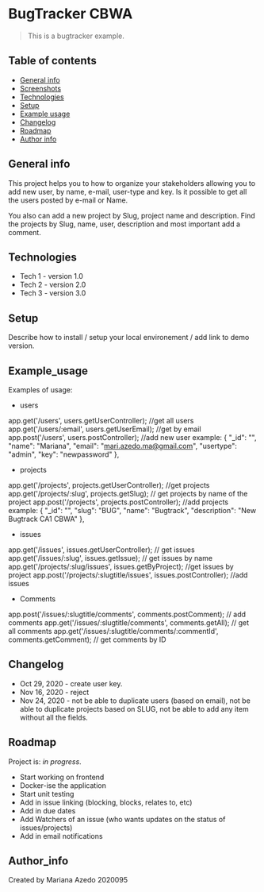 # BugTracker CBWA

> This is a bugtracker example.

## Table of contents

- [General info](#general-info)
- [Screenshots](#screenshots)
- [Technologies](#technologies)
- [Setup](#setup)
- [Example usage](#Example_usage)
- [Changelog](#Changelog)
- [Roadmap](#Roadmap)
- [Author info](#Author_info)

## General info

This project helps you to how to organize your stakeholders allowing you to add new user, by name, e-mail, user-type and key. Is it possible to get all the users posted by e-mail or Name.

You also can add a new project by Slug, project name and description. Find the projects by Slug, name, user, description and most important add a comment.

## Technologies

- Tech 1 - version 1.0
- Tech 2 - version 2.0
- Tech 3 - version 3.0

## Setup

Describe how to install / setup your local environement / add link to demo version.

## Example_usage

Examples of usage:

- users

app.get('/users', users.getUserController); //get all users
app.get('/users/:email', users.getUserEmail); //get by email
app.post('/users', users.postController); //add new user
example:
{
"\_id": "",
"name": "Mariana",
"email": "mari.azedo.ma@gmail.com",
"usertype": "admin",
"key": "newpassword"
},

- projects

app.get('/projects', projects.getUserController); //get projects
app.get('/projects/:slug', projects.getSlug); // get projects by name of the project
app.post('/projects', projects.postController); //add projects
example:
{
"\_id": "",
"slug": "BUG",
"name": "Bugtrack",
"description": "New Bugtrack CA1 CBWA"
},

- issues

app.get('/issues', issues.getUserController); // get issues
app.get('/issues/:slug', issues.getIssue); // get issues by name
app.get('/projects/:slug/issues', issues.getByProject); //get issues by project
app.post('/projects/:slugtitle/issues', issues.postController); //add issues

- Comments

app.post('/issues/:slugtitle/comments', comments.postComment); // add comments
app.get('/issues/:slugtitle/comments', comments.getAll); // get all comments
app.get('/issues/:slugtitle/comments/:commentId', comments.getComment); // get comments by ID

## Changelog

- Oct 29, 2020 - create user key.
- Nov 16, 2020 - reject
- Nov 24, 2020 - not be able to duplicate users (based on email),
  not be able to duplicate projects based on SLUG, not be able to add any item without all the fields.

## Roadmap

Project is: _in progress_.

- Start working on frontend
- Docker-ise the application
- Start unit testing
- Add in issue linking (blocking, blocks, relates to, etc)
- Add in due dates
- Add Watchers of an issue (who wants updates on the status of issues/projects)
- Add in email notifications

## Author_info

Created by Mariana Azedo 2020095
